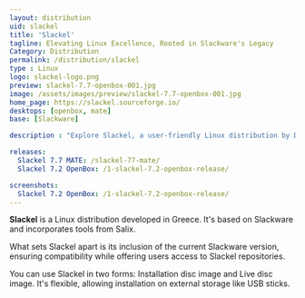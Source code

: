 ```yaml
---
layout: distribution
uid: slackel
title: 'Slackel'
tagline: Elevating Linux Excellence, Rooted in Slackware's Legacy
Category: Distribution
permalink: /distribution/slackel
type : Linux
logo: slackel-logo.png
preview: slackel-7.7-openbox-001.jpg
image: /assets/images/preview/slackel-7.7-openbox-001.jpg
home_page: https://slackel.sourceforge.io/
desktops: [openbox, mate]
base: [Slackware]

description : "Explore Slackel, a user-friendly Linux distribution by Dimitris Tzemos, seamlessly compatible with Slackware, featuring the latest version and versatile installation options on USB devices."

releases:
  Slackel 7.7 MATE: /slackel-77-mate/
  Slackel 7.2 OpenBox: /1-slackel-7.2-openbox-release/

screenshots:
  Slackel 7.2 OpenBox: /1-slackel-7.2-openbox-release/
---
```


**Slackel** is a Linux distribution developed in Greece. It's based on Slackware and incorporates tools from Salix.

What sets Slackel apart is its inclusion of the current Slackware version, ensuring compatibility while offering users access to Slackel repositories.

You can use Slackel in two forms: Installation disc image and Live disc image. It's flexible, allowing installation on external storage like USB sticks.